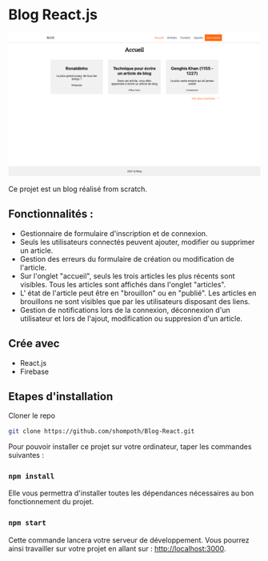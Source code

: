 # Blog React.js

![blog-react](https://github.com/shompoth/Blog-React/blob/main/src/assets/img/screenshot-blog-react.png)

Ce projet est un blog réalisé from scratch.

## Fonctionnalités :
- Gestionnaire de formulaire d'inscription et de connexion.
- Seuls les utilisateurs connectés peuvent ajouter, modifier ou supprimer un article.
- Gestion des erreurs du formulaire de création ou modification de l'article.
- Sur l'onglet "accueil", seuls les trois articles les plus récents sont visibles. Tous les articles sont affichés dans l'onglet "articles".
- L' état de l'article peut être en "brouillon" ou en "publié". Les articles en brouillons ne sont visibles que par les utilisateurs disposant des liens.
- Gestion de notifications lors de la connexion, déconnexion d'un utilisateur et lors de l'ajout, modification ou suppresion d'un article.

## Crée avec

* React.js
* Firebase

## Etapes d'installation

Cloner le repo
```sh
git clone https://github.com/shompoth/Blog-React.git
```

Pour pouvoir installer ce projet sur votre ordinateur, taper les commandes suivantes :

### `npm install`

Elle vous permettra d'installer toutes les dépendances nécessaires au bon fonctionnement du projet.

### `npm start`

Cette commande lancera votre serveur de développement. Vous pourrez ainsi travailler sur votre projet en allant sur : [http://localhost:3000](http://localhost:3000).
